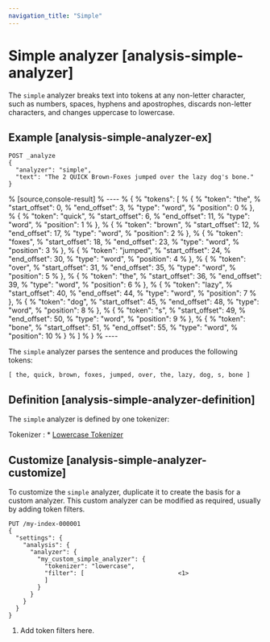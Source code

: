 ```yaml
---
navigation_title: "Simple"
---
```


# Simple analyzer [analysis-simple-analyzer]


The `simple` analyzer breaks text into tokens at any non-letter character, such as numbers, spaces, hyphens and apostrophes, discards non-letter characters, and changes uppercase to lowercase.

## Example [analysis-simple-analyzer-ex]

```console
POST _analyze
{
  "analyzer": "simple",
  "text": "The 2 QUICK Brown-Foxes jumped over the lazy dog's bone."
}
```

% [source,console-result]
% ----
% {
%   "tokens": [
%     {
%       "token": "the",
%       "start_offset": 0,
%       "end_offset": 3,
%       "type": "word",
%       "position": 0
%     },
%     {
%       "token": "quick",
%       "start_offset": 6,
%       "end_offset": 11,
%       "type": "word",
%       "position": 1
%     },
%     {
%       "token": "brown",
%       "start_offset": 12,
%       "end_offset": 17,
%       "type": "word",
%       "position": 2
%     },
%     {
%       "token": "foxes",
%       "start_offset": 18,
%       "end_offset": 23,
%       "type": "word",
%       "position": 3
%     },
%     {
%       "token": "jumped",
%       "start_offset": 24,
%       "end_offset": 30,
%       "type": "word",
%       "position": 4
%     },
%     {
%       "token": "over",
%       "start_offset": 31,
%       "end_offset": 35,
%       "type": "word",
%       "position": 5
%     },
%     {
%       "token": "the",
%       "start_offset": 36,
%       "end_offset": 39,
%       "type": "word",
%       "position": 6
%     },
%     {
%       "token": "lazy",
%       "start_offset": 40,
%       "end_offset": 44,
%       "type": "word",
%       "position": 7
%     },
%     {
%       "token": "dog",
%       "start_offset": 45,
%       "end_offset": 48,
%       "type": "word",
%       "position": 8
%     },
%     {
%       "token": "s",
%       "start_offset": 49,
%       "end_offset": 50,
%       "type": "word",
%       "position": 9
%     },
%     {
%       "token": "bone",
%       "start_offset": 51,
%       "end_offset": 55,
%       "type": "word",
%       "position": 10
%     }
%   ]
% }
% ----

The `simple` analyzer parses the sentence and produces the following tokens:

```text
[ the, quick, brown, foxes, jumped, over, the, lazy, dog, s, bone ]
```


## Definition [analysis-simple-analyzer-definition]

The `simple` analyzer is defined by one tokenizer:

Tokenizer
:   * [Lowercase Tokenizer](analysis-lowercase-tokenizer.md)



## Customize [analysis-simple-analyzer-customize]

To customize the `simple` analyzer, duplicate it to create the basis for a custom analyzer. This custom analyzer can be modified as required, usually by adding token filters.

```console
PUT /my-index-000001
{
  "settings": {
    "analysis": {
      "analyzer": {
        "my_custom_simple_analyzer": {
          "tokenizer": "lowercase",
          "filter": [                          <1>
          ]
        }
      }
    }
  }
}
```

1. Add token filters here.



